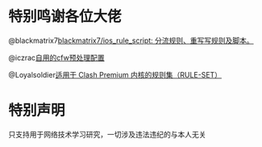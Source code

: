 # 特别鸣谢各位大佬

@blackmatrix7[blackmatrix7/ios_rule_script: 分流规则、重写写规则及脚本。](https://github.com/blackmatrix7/ios_rule_script)

@iczrac[自用的cfw预处理配置](https://github.com/iczrac/Parsers-for-clash.git)

@Loyalsoldier[适用于 Clash Premium 内核的规则集（RULE-SET）](https://github.com/Loyalsoldier/clash-rules)

# 特别声明

只支持用于网络技术学习研究，一切涉及违法违纪的与本人无关
